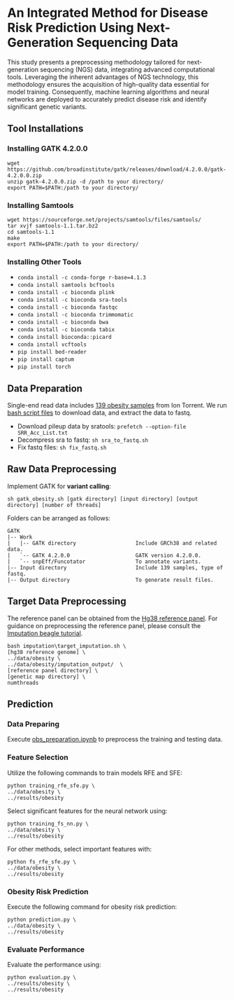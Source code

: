 # An Integrated Method for Disease Risk Prediction Using Next-Generation Sequencing Data
This study presents a preprocessing methodology tailored for next-generation sequencing (NGS) data, integrating advanced computational tools. Leveraging the inherent advantages of NGS technology, this methodology ensures the acquisition of high-quality data essential for model training. Consequently, machine learning algorithms and neural networks are deployed to accurately predict disease risk and identify significant genetic variants.
## Tool Installations
### Installing GATK 4.2.0.0
```
wget https://github.com/broadinstitute/gatk/releases/download/4.2.0.0/gatk-4.2.0.0.zip
unzip gatk-4.2.0.0.zip -d /path to your directory/
export PATH=$PATH:/path to your directory/
```
### Installing Samtools
```
wget https://sourceforge.net/projects/samtools/files/samtools/
tar xvjf samtools-1.1.tar.bz2
cd samtools-1.1
make
export PATH=$PATH:/path to your directory/
```
### Installing Other Tools
- `conda install -c conda-forge r-base=4.1.3`
- `conda install samtools bcftools`
- `conda install -c bioconda plink`
- `conda install -c bioconda sra-tools`
- `conda install -c bioconda fastqc`
- `conda install -c bioconda trimmomatic`
- `conda install -c bioconda bwa`
- `conda install -c bioconda tabix`
- `conda install bioconda::picard`
- `conda install vcftools`
- `pip install bed-reader`
- `pip install captum`
- `pip install torch`
## Data Preparation 
Single-end read data includes [139 obesity samples](https://www.ncbi.nlm.nih.gov/Traces/study/?acc=SRP139885&o=acc_s%3Aa) from Ion Torrent. We run [bash script files](src/gatk/) to download data, and extract the data to fastq.
- Download pileup data by sratools: `prefetch --option-file SRR_Acc_List.txt`
- Decompress sra to fastq: `sh sra_to_fastq.sh`
- Fix fastq files: `sh fix_fastq.sh`
## Raw Data Preprocessing
Implement GATK for **variant calling**:

`sh gatk_obesity.sh [gatk directory] [input directory] [output directory] [number of threads]`

Folders can be arranged as follows:
```
GATK
|-- Work            
|   |-- GATK directory                   Include GRCh38 and related data.
|   `-- GATK 4.2.0.0                     GATK version 4.2.0.0.                 
|   `-- snpEff/Funcotator                To annotate variants.
|-- Input directory                      Include 139 samples, type of fastq.
|-- Output directory                     To generate result files.
```
## Target Data Preprocessing
The reference panel can be obtained from the [Hg38 reference panel](https://cgl.gi.ucsc.edu/data/giraffe/construction/). For guidance on preprocessing the reference panel, please consult the [Imputation beagle tutorial](https://github.com/adrianodemarino/Imputation_beagle_tutorial).
```
bash imputation\target_imputation.sh \
[hg38 reference genome] \
../data/obesity \
../data/obesity/imputation_output/  \
[reference panel directory] \
[genetic map directory] \
numthreads
```

## Prediction

### Data Preparing
Execute [obs_preparation.ipynb](src/obs_preparation.ipynb) to preprocess the training and testing data.
### Feature Selection
Utilize the following commands to train models RFE and SFE:
```
python training_rfe_sfe.py \
../data/obesity \
../results/obesity
```

Select significant features for the neural network using:
```
python training_fs_nn.py \
../data/obesity \
../results/obesity
```
For other methods, select important features with:
```
python fs_rfe_sfe.py \
../data/obesity \
../results/obesity
```
### Obesity Risk Prediction
Execute the following command for obesity risk prediction:
```
python prediction.py \
../data/obesity \
../results/obesity
```
### Evaluate Performance
Evaluate the performance using:
```
python evaluation.py \
../results/obesity \
../results/obesity
```